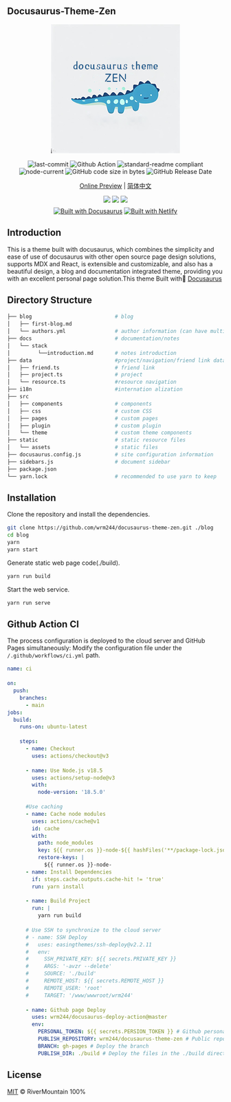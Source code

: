 
## Docusaurus-Theme-Zen
<div align="center">
<img src="static/assets/images/avatar300.png"/>
</div>

<p align="center">
<img src="https://img.shields.io/github/last-commit/wrm244/docusaurus-theme-zen?label=update&logo=github" alt="last-commit" />
<img src="https://github.com/wrm244/docusaurus-theme-zen/actions/workflows/ci.yml/badge.svg" alt="Github Action" />
<img src="https://img.shields.io/badge/readme%20style-standard-brightgreen.svg" alt="standard-readme compliant" />
<img src="https://img.shields.io/node/v/create-docusaurus" alt="node-current" />
<img src="https://img.shields.io/github/languages/code-size/wrm244/docusaurus-theme-zen" alt="GitHub code size in bytes" />
<img src="https://img.shields.io/github/release-date/wrm244/docusaurus-theme-zen" alt="GitHub Release Date" />
</p>

<p align=center>
<a href="https://wrm244.github.io/docusaurus-theme-zen/">Online Preview</a> | <a href="./README.md">简体中文</a>
</p>

<p align=center>
<a href="https://stackblitz.com/github/wrm244/docusaurus-theme-zen" rel="nofollow"><img src="https://developer.stackblitz.com/img/open_in_stackblitz.svg"></a> <a href="https://vercel.com/new/clone?repository-url=https://github.com/wrm244/docusaurus-theme-zen/tree/main&project-name=blog&repo-name=blog" rel="nofollow"><img src="https://vercel.com/button"></a>
<a href="https://app.netlify.com/start/deploy?repository=https://github.com/wrm244/docusaurus-theme-zen" rel="nofollow"><img src="https://www.netlify.com/img/deploy/button.svg"></a>
<br/>
<a href="https://docusaurus.io/zh-CN/" target="_blank"><img alt="Built with Docusaurus" style="height:50px;margin-top:0.5rem" src="https://wrm244.github.io/assets/images/buildwith.png" /></a>  <a href="https://www.netlify.com/" target="_blank"><img alt="Built with Netlify" style="height:50px;margin-top:0.5rem " src="https://wrm244.github.io/assets/images/netlify-color-accent.svg" /></a>     
</p>

## Introduction

This is a theme built with docusaurus, which combines the simplicity and ease of use of docusaurus with other open source page design solutions, supports MDX and React, is extensible and customizable, and also has a beautiful design, a blog and documentation integrated theme, providing you with an excellent personal page solution.This theme Built with🦖 <a href="https://docusaurus.io/">Docusaurus</a>

## Directory Structure

```bash
├── blog                           # blog
│   ├── first-blog.md
│   └── authors.yml                # author information (can have multiple authors)
├── docs                           # documentation/notes
│   └── stack
│         └──introduction.md       # notes introduction
├── data                           #project/navigation/friend link data
│   ├── friend.ts                  # friend link
│   ├── project.ts                 # project
│   └── resource.ts                #resource navigation
├── i18n                           #internation alization
├── src
│   ├── components                 # components
│   ├── css                        # custom CSS
│   ├── pages                      # custom pages
│   ├── plugin                     # custom plugin
│   └── theme                      # custom theme components
├── static                         # static resource files
│   └── assets                     # static files
├── docusaurus.config.js           # site configuration information
├── sidebars.js                    # document sidebar
├── package.json
└── yarn.lock                      # recommended to use yarn to keep
```
## Installation

Clone the repository and install the dependencies.
```bash
git clone https://github.com/wrm244/docusaurus-theme-zen.git ./blog
cd blog
yarn
yarn start
```

Generate static web page code(./build).

```bash
yarn run build
```

Start the web service.
```bash
yarn run serve
```

## Github Action CI
The process configuration is deployed to the cloud server and GitHub Pages simultaneously:
Modify the configuration file under the ```/.github/workflows/ci.yml``` path.
```yml
name: ci

on:
  push:
    branches:
      - main
jobs:
  build:
    runs-on: ubuntu-latest

    steps:
      - name: Checkout
        uses: actions/checkout@v3

      - name: Use Node.js v18.5
        uses: actions/setup-node@v3
        with:
          node-version: '18.5.0'

      #Use caching
      - name: Cache node modules
        uses: actions/cache@v1
        id: cache
        with:
          path: node_modules
          key: ${{ runner.os }}-node-${{ hashFiles('**/package-lock.json') }}
          restore-keys: |
            ${{ runner.os }}-node-
      - name: Install Dependencies
        if: steps.cache.outputs.cache-hit != 'true'
        run: yarn install
      
      - name: Build Project
        run: |
          yarn run build

      # Use SSH to synchronize to the cloud server
      # - name: SSH Deploy
      #   uses: easingthemes/ssh-deploy@v2.2.11
      #   env:
      #     SSH_PRIVATE_KEY: ${{ secrets.PRIVATE_KEY }}
      #     ARGS: '-avzr --delete'
      #     SOURCE: './build'
      #     REMOTE_HOST: ${{ secrets.REMOTE_HOST }}
      #     REMOTE_USER: 'root'
      #     TARGET: '/www/wwwroot/wrm244'

      - name: Github page Deploy
        uses: wrm244/docusaurus-deploy-action@master 
        env:
          PERSONAL_TOKEN: ${{ secrets.PERSION_TOKEN }} # Github personal account key
          PUBLISH_REPOSITORY: wrm244/docusaurus-theme-zen # Public repository, format: GitHub username/repository name
          BRANCH: gh-pages # Deploy the branch
          PUBLISH_DIR: ./build # Deploy the files in the ./build directory

```


## License

[MIT](./LICENSE) © RiverMountain 100%
